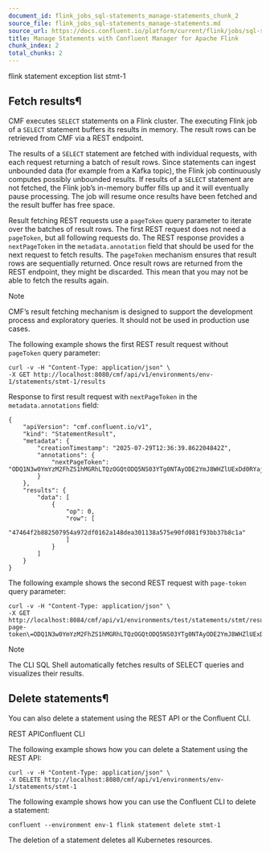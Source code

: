 ```yaml
---
document_id: flink_jobs_sql-statements_manage-statements_chunk_2
source_file: flink_jobs_sql-statements_manage-statements.md
source_url: https://docs.confluent.io/platform/current/flink/jobs/sql-statements/manage-statements.html
title: Manage Statements with Confluent Manager for Apache Flink
chunk_index: 2
total_chunks: 2
---
```


flink statement exception list stmt-1

## Fetch results¶

CMF executes `SELECT` statements on a Flink cluster. The executing Flink job of a `SELECT` statement buffers its results in memory. The result rows can be retrieved from CMF via a REST endpoint.

The results of a `SELECT` statement are fetched with individual requests, with each request returning a batch of result rows. Since statements can ingest unbounded data (for example from a Kafka topic), the Flink job continuously computes possibly unbounded results. If results of a `SELECT` statement are not fetched, the Flink job’s in-memory buffer fills up and it will eventually pause processing. The job will resume once results have been fetched and the result buffer has free space.

Result fetching REST requests use a `pageToken` query parameter to iterate over the batches of result rows. The first REST request does not need a `pageToken`, but all following requests do. The REST response provides a `nextPageToken` in the `metadata.annotation` field that should be used for the next request to fetch results. The `pageToken` mechanism ensures that result rows are sequentially returned. Once result rows are returned from the REST endpoint, they might be discarded. This mean that you may not be able to fetch the results again.

Note

CMF’s result fetching mechanism is designed to support the development process and exploratory queries. It should not be used in production use cases.

The following example shows the first REST result request without `pageToken` query parameter:

    curl -v -H "Content-Type: application/json" \
    -X GET http://localhost:8080/cmf/api/v1/environments/env-1/statements/stmt-1/results

Response to first result request with `nextPageToken` in the `metadata.annotations` field:

    {
        "apiVersion": "cmf.confluent.io/v1",
        "kind": "StatementResult",
        "metadata": {
            "creationTimestamp": "2025-07-29T12:36:39.862204842Z",
            "annotations": {
                "nextPageToken": "ODQ1N3w0YmYzM2FhZS1hMGRhLTQzOGQtODQ5NS03YTg0NTAyODE2YmJ8WHZlUExDd0RYajF0dFhWWlZxLURDdTRDRnFMWWtfZkV5NUlBb3h5blhVRQ"
            }
        },
        "results": {
            "data": [
                {
                    "op": 0,
                    "row": [
                        "47464f2b882507954a972df0162a148dea301138a575e90fd081f93bb37b8c1a"
                    ]
                }
            ]
        }
    }

The following example shows the second REST request with `page-token` query parameter:

    curl -v -H "Content-Type: application/json" \
    -X GET http://localhost:8084/cmf/api/v1/environments/test/statements/stmt/results\?page-token\=ODQ1N3w0YmYzM2FhZS1hMGRhLTQzOGQtODQ5NS03YTg0NTAyODE2YmJ8WHZlUExDd0RYajF0dFhWWlZxLURDdTRDRnFMWWtfZkV5NUlBb3h5blhVRQ

Note

The CLI SQL Shell automatically fetches results of SELECT queries and visualizes their results.

## Delete statements¶

You can also delete a statement using the REST API or the Confluent CLI.

REST APIConfluent CLI

The following example shows how you can delete a Statement using the REST API:

    curl -v -H "Content-Type: application/json" \
    -X DELETE http://localhost:8080/cmf/api/v1/environments/env-1/statements/stmt-1

The following example shows how you can use the Confluent CLI to delete a statement:

    confluent --environment env-1 flink statement delete stmt-1

The deletion of a statement deletes all Kubernetes resources.
